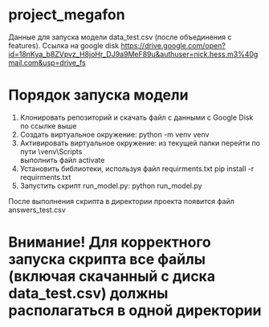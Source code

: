# project_megafon

Данные для запуска модели data_test.csv (после объединения с features). Ссылка на google disk
https://drive.google.com/open?id=18nKya_b8ZVpvz_H8joHr_DJ9a9MeF89u&authuser=nick.hess.m3%40gmail.com&usp=drive_fs

# Порядок запуска модели
1) Клонировать репозиторий и скачать файл с данными с Google Disk по ссылке выше
2) Создать виртуальное окружение:
python -m venv venv
3) Активировать виртуальное окружение:
из текущей папки перейти по пути \venv\Scripts\
выполнить файл activate
4) Установить библиотеки, используя файл requirments.txt
pip install -r requirments.txt
5) Запустить скрипт run_model.py:
python run_model.py

После выполнения скрипта в директории проекта появится файл answers_test.csv
# Внимание! Для корректного запуска скрипта все файлы (включая скачанный с диска data_test.csv) должны располагаться в одной директории
